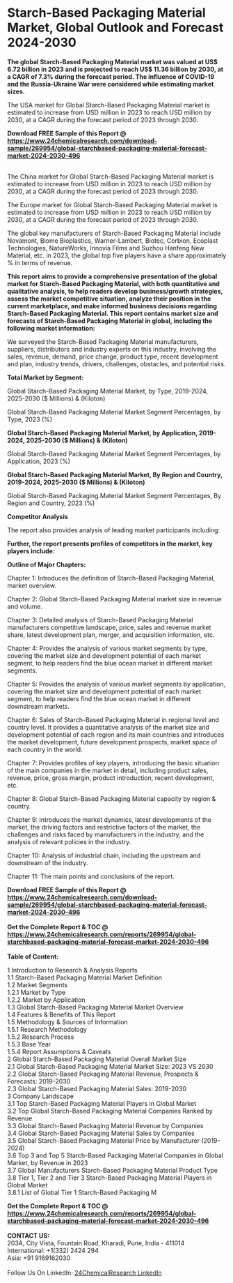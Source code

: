 <h1>Starch-Based Packaging Material Market, Global Outlook and Forecast 2024-2030</h1><p><strong>The global Starch-Based Packaging Material market was valued at US$ 6.72 billion in 2023 and is projected to reach US$ 11.36 billion by 2030, at a CAGR of 7.3% during the forecast period. The influence of COVID-19 and the Russia-Ukraine War were considered while estimating market sizes.</strong></p><p>
</p><p>The USA market for Global Starch-Based Packaging Material market is estimated to increase from USD million in 2023 to reach USD million by 2030, at a CAGR during the forecast period of 2023 through 2030.</p><div><b>Download FREE Sample of this Report @ 
            <a href="https://www.24chemicalresearch.com/download-sample/269954/global-starchbased-packaging-material-forecast-market-2024-2030-496">
            https://www.24chemicalresearch.com/download-sample/269954/global-starchbased-packaging-material-forecast-market-2024-2030-496</a></b></div><br><p>
</p><p>The China market for Global Starch-Based Packaging Material market is estimated to increase from USD million in 2023 to reach USD million by 2030, at a CAGR during the forecast period of 2023 through 2030.</p><p>
</p><p>The Europe market for Global Starch-Based Packaging Material market is estimated to increase from USD million in 2023 to reach USD million by 2030, at a CAGR during the forecast period of 2023 through 2030.</p><p>
</p><p></p><p>
</p><p>The global key manufacturers of Starch-Based Packaging Material include Novamont, Biome Bioplastics, Warner-Lambert, Biotec, Corbion, Ecoplast Technologies, NatureWorks, Innovia Films and Suzhou Hanfeng New Material, etc. in 2023, the global top five players have a share approximately % in terms of revenue.</p><p>
<strong>This report aims to provide a comprehensive presentation of the global market for Starch-Based Packaging Material, with both quantitative and qualitative analysis, to help readers develop business/growth strategies, assess the market competitive situation, analyze their position in the current marketplace, and make informed business decisions regarding Starch-Based Packaging Material. This report contains market size and forecasts of Starch-Based Packaging Material in global, including the following market information:</strong></p><p>
</p><p>
</p><p>We surveyed the Starch-Based Packaging Material manufacturers, suppliers, distributors and industry experts on this industry, involving the sales, revenue, demand, price change, product type, recent development and plan, industry trends, drivers, challenges, obstacles, and potential risks.</p><p>
<strong>Total Market by Segment:</strong></p><p>
Global Starch-Based Packaging Material Market, by Type, 2019-2024, 2025-2030 ($ Millions) &amp; (Kiloton)</p><p>
Global Starch-Based Packaging Material Market Segment Percentages, by Type, 2023 (%)</p><p>
</p><p>
</p><p><strong>Global Starch-Based Packaging Material Market, by Application, 2019-2024, 2025-2030 ($ Millions) &amp; (Kiloton)</strong></p><p>
Global Starch-Based Packaging Material Market Segment Percentages, by Application, 2023 (%)</p><p>
</p><p>
</p><p><strong>Global Starch-Based Packaging Material Market, By Region and Country, 2019-2024, 2025-2030 ($ Millions) &amp; (Kiloton)</strong></p><p>
Global Starch-Based Packaging Material Market Segment Percentages, By Region and Country, 2023 (%)</p><p>
</p><p>
</p><p></p><p>
</p><p><strong>Competitor Analysis</strong></p><p>
The report also provides analysis of leading market participants including:</p><p>
</p><p>
</p><p><strong>Further, the report presents profiles of competitors in the market, key players include:</strong></p><p>
</p><p>
</p><p><strong>Outline of Major Chapters:</strong></p><p>
Chapter 1: Introduces the definition of Starch-Based Packaging Material, market overview.</p><p>
Chapter 2: Global Starch-Based Packaging Material market size in revenue and volume.</p><p>
Chapter 3: Detailed analysis of Starch-Based Packaging Material manufacturers competitive landscape, price, sales and revenue market share, latest development plan, merger, and acquisition information, etc.</p><p>
Chapter 4: Provides the analysis of various market segments by type, covering the market size and development potential of each market segment, to help readers find the blue ocean market in different market segments.</p><p>
Chapter 5: Provides the analysis of various market segments by application, covering the market size and development potential of each market segment, to help readers find the blue ocean market in different downstream markets.</p><p>
Chapter 6: Sales of Starch-Based Packaging Material in regional level and country level. It provides a quantitative analysis of the market size and development potential of each region and its main countries and introduces the market development, future development prospects, market space of each country in the world.</p><p>
Chapter 7: Provides profiles of key players, introducing the basic situation of the main companies in the market in detail, including product sales, revenue, price, gross margin, product introduction, recent development, etc.</p><p>
Chapter 8: Global Starch-Based Packaging Material capacity by region &amp; country.</p><p>
Chapter 9: Introduces the market dynamics, latest developments of the market, the driving factors and restrictive factors of the market, the challenges and risks faced by manufacturers in the industry, and the analysis of relevant policies in the industry.</p><p>
Chapter 10: Analysis of industrial chain, including the upstream and downstream of the industry.</p><p>
Chapter 11: The main points and conclusions of the report.</p><div><b>Download FREE Sample of this Report @ 
            <a href="https://www.24chemicalresearch.com/download-sample/269954/global-starchbased-packaging-material-forecast-market-2024-2030-496">
            https://www.24chemicalresearch.com/download-sample/269954/global-starchbased-packaging-material-forecast-market-2024-2030-496</a></b></div><br><div><b>Get the Complete Report & TOC @ 
            <a href="https://www.24chemicalresearch.com/reports/269954/global-starchbased-packaging-material-forecast-market-2024-2030-496">
            https://www.24chemicalresearch.com/reports/269954/global-starchbased-packaging-material-forecast-market-2024-2030-496</a></b></div><br>
            <b>Table of Content:</b><p>1 Introduction to Research & Analysis Reports<br />
    1.1 Starch-Based Packaging Material Market Definition<br />
    1.2 Market Segments<br />
        1.2.1 Market by Type<br />
        1.2.2 Market by Application<br />
    1.3 Global Starch-Based Packaging Material Market Overview<br />
    1.4 Features & Benefits of This Report<br />
    1.5 Methodology & Sources of Information<br />
        1.5.1 Research Methodology<br />
        1.5.2 Research Process<br />
        1.5.3 Base Year<br />
        1.5.4 Report Assumptions & Caveats<br />
2 Global Starch-Based Packaging Material Overall Market Size<br />
    2.1 Global Starch-Based Packaging Material Market Size: 2023 VS 2030<br />
    2.2 Global Starch-Based Packaging Material Revenue, Prospects & Forecasts: 2019-2030<br />
    2.3 Global Starch-Based Packaging Material Sales: 2019-2030<br />
3 Company Landscape<br />
    3.1 Top Starch-Based Packaging Material Players in Global Market<br />
    3.2 Top Global Starch-Based Packaging Material Companies Ranked by Revenue<br />
    3.3 Global Starch-Based Packaging Material Revenue by Companies<br />
    3.4 Global Starch-Based Packaging Material Sales by Companies<br />
    3.5 Global Starch-Based Packaging Material Price by Manufacturer (2019-2024)<br />
    3.6 Top 3 and Top 5 Starch-Based Packaging Material Companies in Global Market, by Revenue in 2023<br />
    3.7 Global Manufacturers Starch-Based Packaging Material Product Type<br />
    3.8 Tier 1, Tier 2 and Tier 3 Starch-Based Packaging Material Players in Global Market<br />
        3.8.1 List of Global Tier 1 Starch-Based Packaging M</p><div><b>Get the Complete Report & TOC @ 
            <a href="https://www.24chemicalresearch.com/reports/269954/global-starchbased-packaging-material-forecast-market-2024-2030-496">
            https://www.24chemicalresearch.com/reports/269954/global-starchbased-packaging-material-forecast-market-2024-2030-496</a></b></div><br><b>CONTACT US:</b><br>
            203A, City Vista, Fountain Road, Kharadi, Pune, India - 411014<br>
            International: +1(332) 2424 294<br>
            Asia: +91 9169162030 <br><br>
            Follow Us On LinkedIn: <a href="https://www.linkedin.com/company/24chemicalresearch/">24ChemicalResearch LinkedIn</a>